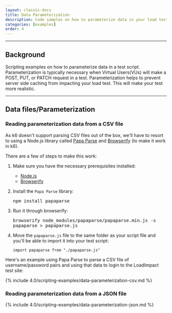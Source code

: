 ```yaml
---
layout: classic-docs
title: Data Parameterization
description: Code samples on how to parameterize data in your load test.
categories: [examples]
order: 4
---
```


***

<h2>Background</h2>

Scripting examples on how to parameterize data in a test script. Parameterization is typically necessary when Virtual Users(VUs) will make a POST, PUT, or PATCH request in a test.  Parameterization helps to prevent server side caching from impacting your load test.  This will make your test more realistic.

***

## Data files/Parameterization

### Reading parameterization data from a CSV file
As k6 doesn't support parsing CSV files out of the box, we'll have to resort to using a Node.js library called [Papa Parse](https://www.papaparse.com/) and [Browserify](http://browserify.org/) (to make it work in k6).

There are a few of steps to make this work:

1. Make sure you have the necessary prerequisites installed:
    * [Node.js](https://nodejs.org/en/download/)
    * [Browserify](http://browserify.org/)
2. Install the `Papa Parse` library:

    <kbd>npm install papaparse</kbd>
3. Run it through browserify:

    <kbd>browserify node_modules/papaparse/papaparse.min.js -s papaparse > papaparse.js</kbd>
4. Move the `papaparse.js` file to the same folder as your script file and you'll be able to import it into your test script:

    `import papaparse from "./papaparse.js"`

Here's an example using Papa Parse to parse a CSV file of username/password pairs and using that data to login to the LoadImpact test site:

{% include 4.0/scripting-examples/data-parameterization-csv.md %}

### Reading parameterization data from a JSON file
{% include 4.0/scripting-examples/data-parameterization-json.md %}
